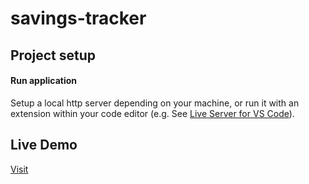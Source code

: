 # savings-tracker

## Project setup

#### Run application

Setup a local http server depending on your machine, or run it with an extension within your code editor (e.g. See [Live Server for VS Code](https://github.com/ritwickdey/vscode-live-server)).

## Live Demo

[Visit](https://savings-tracker.vercel.app)
